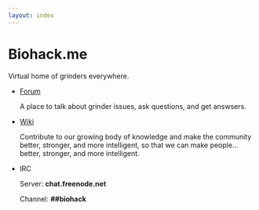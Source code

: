 ```yaml
---
layout: index
---
```


# Biohack.me
Virtual home of grinders everywhere.

* [Forum](http://forum.biohack.me)

  A place to talk about grinder issues, ask questions, and get answsers.

* [Wiki](http://wiki.biohack.me)

  Contribute to our growing body of knowledge and make the community better, stronger, and more intelligent, so that we can make people... better, stronger, and more intelligent.


* IRC

  Server: **chat.freenode.net** 

  Channel: **##biohack**
